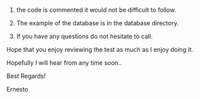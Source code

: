
1. the code is commented it would not be difficult to follow.

2. The example of the database is in the database directory.

3. If you have any questions do not hesitate to call.


Hope that you enjoy reviewing the test as much as I enjoy doing it.

Hopefully I will hear from any time soon..

Best Regards!

Ernesto


